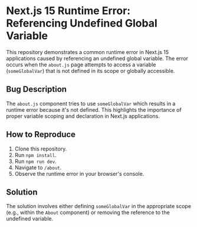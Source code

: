 # Next.js 15 Runtime Error: Referencing Undefined Global Variable

This repository demonstrates a common runtime error in Next.js 15 applications caused by referencing an undefined global variable.  The error occurs when the `about.js` page attempts to access a variable (`someGlobalVar`) that is not defined in its scope or globally accessible.

## Bug Description
The `about.js` component tries to use `someGlobalVar` which results in a runtime error because it's not defined. This highlights the importance of proper variable scoping and declaration in Next.js applications.

## How to Reproduce
1. Clone this repository.
2. Run `npm install`.
3. Run `npm run dev`.
4. Navigate to `/about`.
5. Observe the runtime error in your browser's console.

## Solution
The solution involves either defining `someGlobalVar` in the appropriate scope (e.g., within the `About` component) or removing the reference to the undefined variable.
